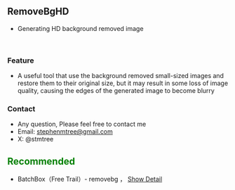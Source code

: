 
## RemoveBgHD
- Generating HD background removed image
<br>

### <green>Feature
- A useful tool that use the background removed small-sized images and restore them to their original size, but it may result in some loss of image quality, causing the edges of the generated image to become blurry

### <green>Contact
- Any question, Please feel free to contact me
- Email: stephenmtree@gmail.com
- X: @stmtree

## <font color=green>Recommended</font>
- BatchBox（Free Trail）- removebg ， [Show Detail](..//bbox/info)